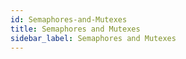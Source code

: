 ```yaml
---
id: Semaphores-and-Mutexes
title: Semaphores and Mutexes
sidebar_label: Semaphores and Mutexes
---
```



#
